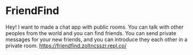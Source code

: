 # FriendFind

Hey! 
I want to made a chat app with public rooms. You can talk with other peoples from the world and you can find friends.
You can send private messages for your new friends, and you can introduce they each other in a private room. 
https://friendfind.zoltncsszr.repl.co/
